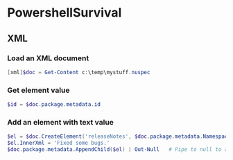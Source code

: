 # PowershellSurvival

## XML

### Load an XML document
```powershell
[xml]$doc = Get-Content c:\temp\mystuff.nuspec
```

### Get element value
```powershell
$id = $doc.package.metadata.id
```

### Add an element with text value
```powershell
$el = $doc.CreateElement('releaseNotes', $doc.package.metadata.NamespaceUri)
$el.InnerXml = 'Fixed some bugs.'
$doc.package.metadata.AppendChild($el) | Out-Null   # Pipe to null to avoid dumping large output to console
```
